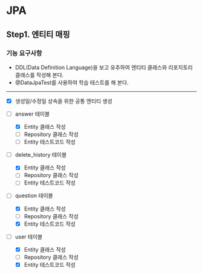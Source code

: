 # JPA

## Step1. 엔티티 매핑

### 기능 요구사항

- DDL(Data Definition Language)을 보고 유추하여 엔티티 클래스와 리포지토리 클래스를 작성해 본다.
- @DataJpaTest를 사용하여 학습 테스트를 해 본다.

---

- [x] 생성일/수정일 상속을 위한 공통 엔티티 생성

- [ ] answer 테이블
    - [x] Entity 클래스 작성
    - [ ] Repository 클래스 작성
    - [ ] Entity 테스트코드 작성

- [ ] delete_history 테이블
    - [x] Entity 클래스 작성
    - [ ] Repository 클래스 작성
    - [ ] Entity 테스트코드 작성

- [ ] question 테이블
    - [x] Entity 클래스 작성
    - [ ] Repository 클래스 작성
    - [x] Entity 테스트코드 작성

- [ ] user 테이블
    - [x] Entity 클래스 작성
    - [ ] Repository 클래스 작성
    - [x] Entity 테스트코드 작성